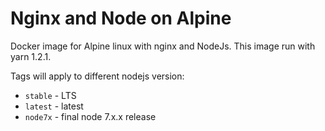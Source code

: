 # Nginx and Node on Alpine

Docker image for Alpine linux with nginx and NodeJs.
This image run with yarn 1.2.1.

Tags will apply to different nodejs version:

- `stable` - LTS
- `latest` - latest
- `node7x` - final node 7.x.x release



